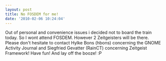 ```yaml
---
layout: post
title: No FOSDEM for me!
date: '2010-02-06 10:24:04'
---
```


Out of personal and convenience issues i decided not to board the train today.
So I wont attend FOSDEM. However 2 Zeitgeisters will be there. 
Please don't hesitate to contact Hylke Bons (hbons) concerning the GNOME Activity Journal and Siegfried Gevatter (RainCT) concerning Zeitgeist Framework!
Have fun! And lay off the booze! :P